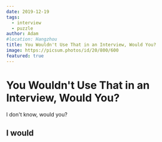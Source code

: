 ```yaml
---
date: 2019-12-19
tags:
  - interview
  - puzzle
author: Adam
#location: Hangzhou
title: You Wouldn't Use That in an Interview, Would You?
image: https://picsum.photos/id/20/800/600
featured: true
---
```


# You Wouldn't Use That in an Interview, Would You?

I don't know, would you?

## I would